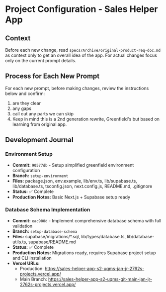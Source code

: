 # Project Configuration - Sales Helper App

## Context
Before each new change, read `specs/Archive/original-product-req-doc.md` as context only to get an overall idea of the app. For actual changes focus only on the current prompt details.

## Process for Each New Prompt
For each new prompt, before making changes, review the instructions below and confirm:
1. are they clear
2. any gaps  
3. call out any parts we can skip
4. Keep in mind this is a 2nd generation rewrite, Greenfield's but based on learning from original app.

## Development Journal

### Environment Setup
- **Commit:** `90577db` - Setup simplified greenfield environment configuration
- **Branch:** `setup-environment`
- **Files:** package.json, env.example, lib/env.ts, lib/supabase.ts, lib/database.ts, tsconfig.json, next.config.js, README.md, .gitignore
- **Status:** ✅ Complete
- **Production Notes:** Basic Next.js + Supabase setup ready

### Database Schema Implementation  
- **Commit:** `eac900d` - Implement comprehensive database schema with full validation
- **Branch:** `setup-database-schema`
- **Files:** supabase/migrations/*.sql, lib/types/database.ts, lib/database-utils.ts, supabase/README.md
- **Status:** ✅ Complete
- **Production Notes:** Migrations ready, requires Supabase project setup and CLI installation
- **Vercel URLs:** 
  - Production: https://sales-helper-app-s2-uqms-jan-jr-2762s-projects.vercel.app/
  - Main Branch: https://sales-helper-app-s2-uqms-git-main-jan-jr-2762s-projects.vercel.app/
